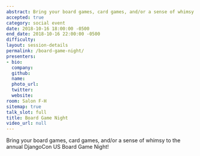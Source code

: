 ```yaml
---
abstract: Bring your board games, card games, and/or a sense of whimsy to the annual DjangoCon US Board Game Night!
accepted: true
category: social event
date: 2018-10-16 18:00:00 -0500
end_date: 2018-10-16 22:00:00 -0500
difficulty:
layout: session-details
permalink: /board-game-night/
presenters:
- bio:
  company:
  github:
  name:
  photo_url:
  twitter:
  website:
room: Salon F-H
sitemap: true
talk_slot: full
title: Board Game Night
video_url: null
---
```

Bring your board games, card games, and/or a sense of whimsy to the annual DjangoCon US Board Game Night!
